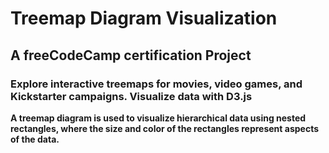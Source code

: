 # Treemap Diagram Visualization

## A freeCodeCamp certification Project

### Explore interactive treemaps for movies, video games, and Kickstarter campaigns. Visualize data with D3.js

**A treemap diagram is used to visualize hierarchical data using nested rectangles, where the size and color of the rectangles represent aspects of the data.**
